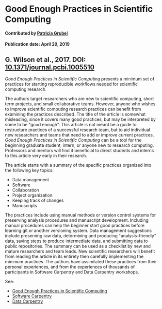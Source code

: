 
# Good Enough Practices in Scientific Computing

#### Contributed by [Patricia Grubel](https://github.com/pagrubel)

#### Publication date: April 29, 2019

## G. Wilson et al., 2017. DOI: [10.1371/journal.pcbi.1005510](https://doi.org/10.1371/journal.pcbi.1005510)

*Good Enough Practices in Scientific Computing* presents a minimum set of
practices for starting reproducible workflows needed for scientific computing
research. 

The authors target researchers who are new to scientific computing,
short term projects, and small collaborative teams.  However, anyone who wishes
to improve scientific computing research practices can benefit from examining
the practices described. The title of the article is somewhat misleading, since
it covers many good practices, but may be interpreted by some to be "good
enough". This article is not meant be a guide to restructure practices of a
successful research team, but to aid individual new researchers and teams that
need to add or improve current practices. *Good Enough Practices in Scientific
Computing* can be a tool for the beginning graduate student, intern, or anyone
new to research computing.  Professors and mentors will find it beneficial to
direct students and interns to this article very early in their research.

The article starts with a summary of the specific practices organized into
the following key topics: 
* Data management
* Software
* Collaboration
* Project organization 
* Keeping track of changes 
* Manuscripts  

The practices include using manual methods or version control systems for
preserving analysis procedures and manuscript development.  Including manual
procedures can help the beginner start good practices before learning git or
another versioning system. Data management suggestions include preserving raw
data, determining and producing "analysis-friendly" data, saving steps to
produce intermediate data, and submitting data to public repositories.  The
summary can be used as a checklist by new and mature researchers and team leads.
New scientific researchers will benefit from reading the article in its entirety
then carefully implementing the minimum practices.  The authors have assimilated
these practices from their personal experiences, and from the experiences of
thousands of participants in Software Carpentry and Data Carpentry workshops.

See:
* [Good Enough Practices in Scientific Computing](https://journals.plos.org/ploscompbiol/article?id=10.1371/journal.pcbi.1005510)
* [Software Carpentry](http://software-carpentry.org)
* [Data Carpentry](http://data-carpentry.org)


<!---
Publish: yes
RSS update: 2019-04-29
Categories: Development
Topics: Software engineering 
Level: 2
Prerequisites: defaults
Aggregate: none
--->
